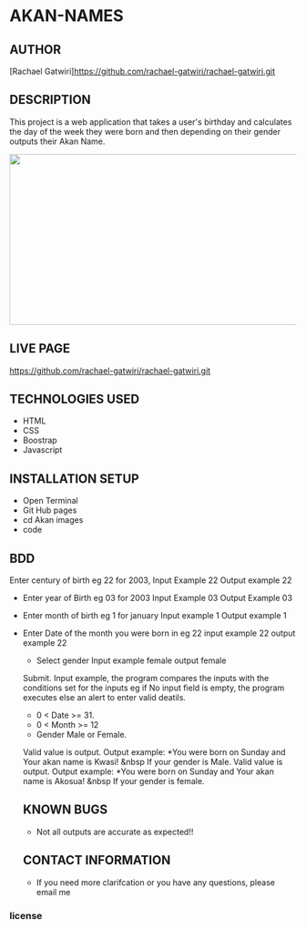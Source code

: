 # AKAN-NAMES
## AUTHOR
[Rachael Gatwiri]https://github.com/rachael-gatwiri/rachael-gatwiri.git
## DESCRIPTION
This project is a web application that takes a user's birthday and calculates the day of the week they were born and then depending on their gender outputs their Akan Name.

<img src="https://download.cnet.com/a/img/catalog/2019/11/18/5ade0cf9-2f1d-4fdf-b6d7-f1c55797f24d/imgingest-6132675896388314016.png" width="600px" height="300px">

## LIVE PAGE
https://github.com/rachael-gatwiri/rachael-gatwiri.git
## TECHNOLOGIES USED
* HTML
* CSS
* Boostrap
* Javascript
## INSTALLATION SETUP
* Open Terminal
* Git Hub pages
* cd Akan images
* code
## BDD
Enter century of birth eg 22 for 2003, Input Example 22 Output example 22
   
   * Enter year of Birth eg 03 for 2003 Input Example 03 Output Example 03
 * Enter month of birth eg 1 for january Input example 1 Output example 1
 * Enter Date of the month you were born in eg 22 input example 22 output example 22
    * Select gender Input example female output female
    
    Submit. Input example, the program compares the inputs with the conditions set for the inputs eg if No input field is empty, the program executes else an alert to enter valid deatils.

    * 0 < Date >= 31.
    * 0 < Month >= 12
    * Gender Male or Female.

    Valid value is output. Output example: *You were born on Sunday and Your akan name is Kwasi! &nbsp If your gender is Male.
    Valid value is output. Output example: *You were born on Sunday and Your akan name is Akosua! &nbsp If your gender is female.

    ## KNOWN BUGS
    * Not all outputs are accurate as expected!!
    ## CONTACT INFORMATION
    * If you need more clarifcation or you have any questions, please email me
     <a href="rachaelmuga1@gmail.com"></a>
### license
